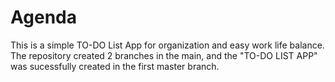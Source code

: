 # Agenda
This is a simple TO-DO List App for organization and easy work life balance.
The repository created 2 branches in the main, and the "TO-DO LIST APP" was sucessfully created in the first master branch. 
